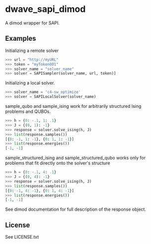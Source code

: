 dwave_sapi_dimod
================

A dimod wrapper for SAPI.

Examples
--------

Initializing a remote solver

```python
>>> url = "http://myURL"
>>> token = "myToken001"
>>> solver_name = "solver_name"
>>> solver = SAPISampler(solver_name, url, token)]
```

Initializing a local solver.

```python
>>> solver_name = 'c4-sw_optimize'
>>> solver = SAPILocalSolver(solver_name)
```

sample_qubo and sample_ising work for arbitrarily structured Ising
problems and QUBOs.

```python
>>> h = {0: -.1, 1: .1}
>>> J = {(0, 1): -1}
>>> response = solver.solve_ising(h, J)
>>> list(response.samples())
[{0: -1, 1: -1}, {0: 1, 1: -1}]
>>> list(response.energies())
[-1, -1]
```

sample_structured_ising and sample_structured_qubo works only for
problems that fit directly onto the solver's structure

```python
>>> h = {0: -.1, 4: .1}
>>> J = {(0, 4): -1}
>>> response = solver.solve_ising(h, J)
>>> list(response.samples())
[{0: -1, 4: -1}, {0: 1, 4: -1}]
>>> list(response.energies())
[-1, -1]
```

See dimod documentation for full description of the response object.

License
-------

See LICENSE.txt
